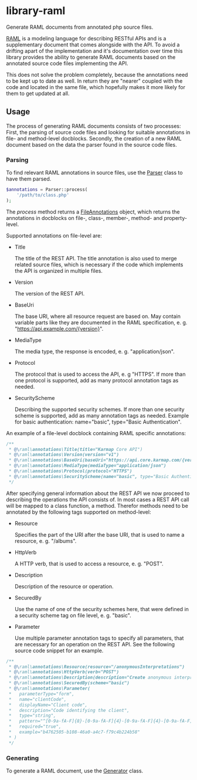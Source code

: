 # library-raml
Generate RAML documents from annotated php source files.

[RAML](http://raml.org/) is a modeling language for describing RESTful APIs and is a supplementary document that comes 
alongside with the API. To avoid a drifting apart of the implementation and it's documentation over time this library
provides the ability to generate RAML documents based on the annotated source code files implementing the API.
 
This does not solve the problem completely, because the annotations need to be kept up to date as well. In return they
are "nearer" coupled with the code and located in the same file, which hopefully makes it more likely for them to get 
updated at all.

## Usage
The process of generating RAML documents consists of two processes: First, the parsing of source code files and looking
for suitable annotations in file- and method-level docblocks. Secondly, the creation of a new RAML document based on the
data the parser found in the source code files.

### Parsing
To find relevant RAML annotations in source files, use the [Parser](src/class/Parser.php) class to have them parsed.
 
```php
$annotations = Parser::process(
    '/path/to/class.php'
);
```

The *process* method returns a [FileAnnotations](src/class/FileAnnotations.php) object, which returns the annotations
in docblocks on file-, class-, member-, method- and property-level.

Supported annotations on file-level are:

- Title
  
    The title of the REST API. The title annotation is also used to merge related source files, which is necessary if
     the code which implements the API is organized in multiple files.

- Version

    The version of the REST API.
    
- BaseUri

    The base URI, where all resource request are based on. May contain variable parts like they are documented in the
    RAML specification, e. g. "https://api.example.com/{version}".
    
- MediaType

    The media type, the response is encoded, e. g. "application/json".
    
- Protocol

    The protocol that is used to access the API, e. g "HTTPS". If more than one protocol is supported, add as many
    protocol annotation tags as needed.
    
- SecurityScheme

    Describing the supported security schemes. If more than one security scheme is supported, add as many annotation
    tags as needed. Example for basic authentication: name="basic", type="Basic Authentication".
    
An example of a file-level docblock containing RAML specific annotations:

```php
/**
 * @\raml\annotations\Title(title="Karmap Core API")
 * @\raml\annotations\Version(version="v1")
 * @\raml\annotations\BaseUri(baseUri="https://api.core.karmap.com/{version}")
 * @\raml\annotations\MediaType(mediaType="application/json")
 * @\raml\annotations\Protocol(protocol="HTTPS")
 * @\raml\annotations\SecurityScheme(name="basic", type="Basic Authentication")
 */
```

After specifying general information about the REST API we now proceed to describing the operations the API consists of.
In most cases a REST API call will be mapped to a class function, a method. Therefor methods need to be annotated by the
following tags supported on method-level: 

- Resource

    Specifies the part of the URI after the base URI, that is used to name a resource, e. g. "/albums".
    
- HttpVerb

    A HTTP verb, that is used to access a resource, e. g. "POST".
    
- Description

    Description of the resource or operation.
    
- SecuredBy

    Use the name of one of the security schemes here, that were defined in a security scheme tag on file level, 
    e. g. "basic".
    
- Parameter

    Use multiple parameter annotation tags to specify all parameters, that are necessary for an operation on the REST
    API. See the following source code snippet for an example.

```php
/**
 * @\raml\annotations\Resource(resource="/anonymousInterpretations")
 * @\raml\annotations\HttpVerb(verb="POST")
 * @\raml\annotations\Description(description="Create anonymous interpretation")
 * @\raml\annotations\SecuredBy(scheme="basic")
 * @\raml\annotations\Parameter(
 *   parameterType="form",
 *   name="clientCode",
 *   displayName="Client code",
 *   description="Code identifying the client",
 *   type="string",
 *   pattern="^[0-9a-fA-F]{8}-[0-9a-fA-F]{4}-[0-9a-fA-F]{4}-[0-9a-fA-F]{4}-[0-9a-fA-F]{12}$",
 *   required="true",
 *   example="b4762505-b108-46a0-a4c7-f79c4b224b58"
 * )
 */
```

### Generating
To generate a RAML document, use the [Generator](src/class/Generator.php) class.
